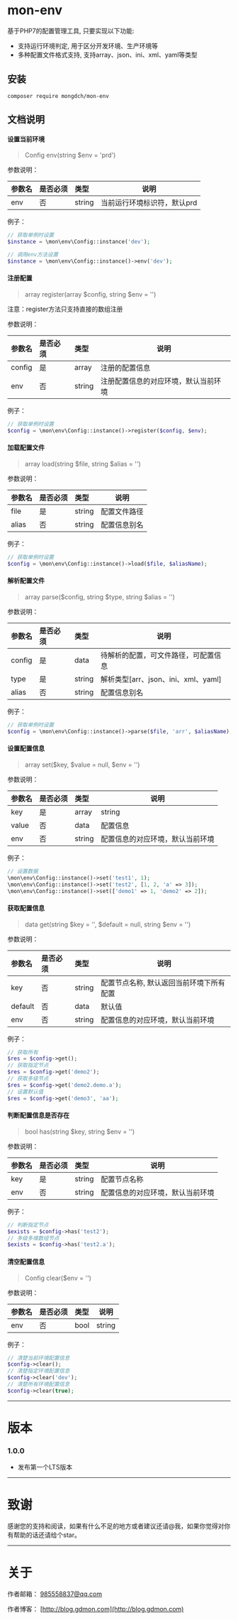 # mon-env

基于PHP7的配置管理工具, 只要实现以下功能:

* 支持运行环境判定, 用于区分开发环境、生产环境等
* 多种配置文件格式支持, 支持array、json、ini、xml、yaml等类型

## 安装

```
composer require mongdch/mon-env
```

## 文档说明

#### 设置当前环境
> Config env(string $env = 'prd')

参数说明：

|参数名|是否必须|类型|说明|
|:----|:---|:----- |-----|
| env | 否  | string | 当前运行环境标识符，默认prd |


例子：

```php
// 获取单例时设置
$instance = \mon\env\Config::instance('dev');

// 调用env方法设置
$instance = \mon\env\Config::instance()->env('dev');

```

#### 注册配置
> array register(array $config, string $env = '')

注意：register方法只支持直接的数组注册

参数说明：

|参数名|是否必须|类型|说明|
|:----|:---|:----- |-----|
| config | 是  | array | 注册的配置信息 |
| env | 否  | string | 注册配置信息的对应环境，默认当前环境 |

例子：

```php
// 获取单例时设置
$config = \mon\env\Config::instance()->register($config, $env);

```

#### 加载配置文件
> array load(string $file, string $alias = '')

参数说明：

|参数名|是否必须|类型|说明|
|:----|:---|:----- |-----|
| file | 是  | string | 配置文件路径 |
| alias | 否  | string | 配置信息别名 |

例子：

```php
// 获取单例时设置
$config = \mon\env\Config::instance()->load($file, $aliasName);

```

#### 解析配置文件
> array parse($config, string $type, string $alias = '')

参数说明：

|参数名|是否必须|类型|说明|
|:----|:---|:----- |-----|
| config | 是  | data | 待解析的配置，可文件路径，可配置信息 |
| type | 是  | string | 解析类型[arr、json、ini、xml、yaml] |
| alias | 否  | string | 配置信息别名 |

例子：

```php
// 获取单例时设置
$config = \mon\env\Config::instance()->parse($file, 'arr', $aliasName);

```

#### 设置配置信息
> array set($key, $value = null, $env = '')

参数说明：

|参数名|是否必须|类型|说明|
|:----|:---|:----- |-----|
| key | 是  | array|string | 配置信息，或配置节点名称 |
| value | 否  | data | 配置信息 |
| env | 否  | string | 配置信息的对应环境，默认当前环境 |

例子：

```php
// 设置数据
\mon\env\Config::instance()->set('test1', 1);
\mon\env\Config::instance()->set('test2', [1, 2, 'a' => 3]);
\mon\env\Config::instance()->set(['demo1' => 1, 'demo2' => 2]);

```

#### 获取配置信息
> data get(string $key = '', $default = null, string $env = '')

参数说明：

|参数名|是否必须|类型|说明|
|:----|:---|:----- |-----|
| key | 否  | string | 配置节点名称, 默认返回当前环境下所有配置 |
| default | 否  | data | 默认值 |
| env | 否  | string | 配置信息的对应环境，默认当前环境 |

例子：

```php
// 获取所有
$res = $config->get();
// 获取指定节点
$res = $config->get('demo2');
// 获取多级节点
$res = $config->get('demo2.demo.a');
// 设置默认值
$res = $config->get('demo3', 'aa');

```

#### 判断配置信息是否存在
> bool has(string $key, string $env = '')

参数说明：

|参数名|是否必须|类型|说明|
|:----|:---|:----- |-----|
| key | 是  | string | 配置节点名称 |
| env | 否  | string | 配置信息的对应环境，默认当前环境 |

例子：

```php
// 判断指定节点
$exists = $config->has('test2');
// 多级多维数组节点
$exists = $config->has('test2.a');

```

#### 清空配置信息
> Config clear($env = '')

参数说明：

|参数名|是否必须|类型|说明|
|:----|:---|:----- |-----|
| env | 否  | bool|string | 配置信息的对应环境，默认当前环境，为true时，清空所有配置 |

例子：

```php
// 清楚当前环境配置信息
$config->clear();
// 清楚指定环境配置信息
$config->clear('dev');
// 清楚所有环境配置信息
$config->clear(true);
```


---

# 版本

### 1.0.0

* 发布第一个LTS版本


---

# 致谢

感谢您的支持和阅读，如果有什么不足的地方或者建议还请@我，如果你觉得对你有帮助的话还请给个star。

---

# 关于

作者邮箱： 985558837@qq.com

作者博客： [http://blog.gdmon.com](http://blog.gdmon.com)
